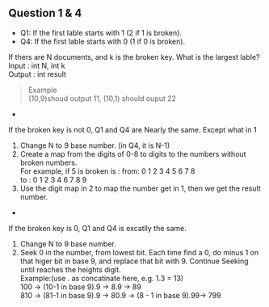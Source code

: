 Question 1 & 4
-
 * Q1: If the first lable starts with 1 (2 if 1 is broken).
 * Q4: If the first lable starts with 0 (1 if 0 is broken).

If thers are N documents, and k is the broken key.
What is the largest lable?  
Input  : int N, int k  
Output : int result  
>Example  
(10,9)shoud output 11, (10,1) should ouput 22

-

If the broken key is not 0, Q1 and Q4 are Nearly the same. Except what in 1

1. Change N to 9 base number. (in Q4, it is N-1)
2. Create a map from the digits of 0-8 to digits to the numbers without broken numbers.  
For example, if 5 is broken is :
from: 0 1 2 3 4 5 6 7 8  
to  : 0 1 2 3 4 6 7 8 9  
3. Use the digit map in 2 to map the number get in 1, then we get the result number.

-

If the broken key is 0, Q1 and Q4 is excatlly the same.

1. Change N to 9 base number.
2. Seek 0 in the number, from lowest bit. Each time find a 0, do minus 1 on that higer bit in base 9, and replace that bit with 9.
Continue Seeking until reaches the heights digit.  
Example:(use . as concatinate here, e.g. 1.3 = 13)  
100 -> (10-1 in base 9).9 -> 8.9 -> 89  
810 -> (81-1 in base 9).9 -> 80.9 -> (8 - 1 in base 9).99-> 799
